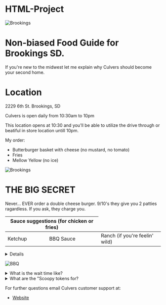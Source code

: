 # HTML-Project
<!DOCTYPE html>
<html>
<head>
<title>Mason's Culvers Best</title>
</head>
<body>
<img class="fit-picture"
     src="https://cdn.firespring.com/images/f787640c-a870-4a17-b8c2-1e42a416bb42.jpg"
     alt="Brookings">
<h1>Non-biased Food Guide for Brookings SD.</h1>
<p>If you're new to the midwest let me explain why Culvers should become your second home.
</p>
  
  <!DOCTYPE html>
<html>
<body>

<h1>Location</h1>
<p>2229 6th St. Brookings, SD</p>
     
<p>Culvers is open daily from 10:30am to 10pm</p>

<p>This location opens at <time datetime="10:30">10:30</time> and you'll be able to utilize the drive through or beatiful in store location untill <time datetime="10pm">10pm</time>.</p>

</body>
</html>

<p>My order: <p>
<ul>
  <li>Butterburger basket with cheese (no mustard, no tomato)</li>
  <li>Fries</li>
  <li>Mellow Yellow (no ice)</li>
</ul>

     
<img class="fit-picture"
     src="https://d1f28u9l1tudce.cloudfront.net/apps/_shared/butterburgers.jpg"
     alt="Brookings">


<h1>THE BIG SECRET</h1>

<p>Never... EVER order a double cheese burger. 9/10's they give you 2 patties ragardless. If you ask, they charge you.</p>

<table>
    <thead>
        <tr>
            <th colspan="2">Sauce suggestions (for chicken or fries)</th>
        </tr>
    </thead>
    <tbody>
        <tr>
            <td>Ketchup</td>
            <td>BBQ Sauce</td>
            <td>Ranch (if you're feelin' wild)</td>
        </tr>
    </tbody>
</table>


<details>
   


</details>

<img class="fit-picture"
     src="https://pbs.twimg.com/media/Eg2HErSXYAcA8xr.jpg"
     alt=BBQ Sauce>
     
<details>
    <summary>What is the wait time like?</summary>
    Usually 5-10 minutes unless you go during a rush. 
</details>
     
<details>
    <summary>What are the "Scoopy tokens for?</summary>
    If you save up 10 you can either get a free kids meal or a piece of Culvers merchandise (depending on location).
</details>




</body>
</html>

<p>For further questions email Culvers customer support at:</p>

<ul>
  <li><a href="https://example.com](https://www.culvers.com/menu-and-nutrition)">Website</a></li>


